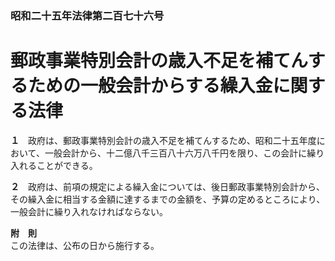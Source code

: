 ### 昭和二十五年法律第二百七十六号  
# 郵政事業特別会計の歳入不足を補てんするための一般会計からする繰入金に関する法律  
  
**１**　政府は、郵政事業特別会計の歳入不足を補てんするため、昭和二十五年度において、一般会計から、十二億八千三百八十六万八千円を限り、この会計に繰り入れることができる。  
  
**２**　政府は、前項の規定による繰入金については、後日郵政事業特別会計から、その繰入金に相当する金額に達するまでの金額を、予算の定めるところにより、一般会計に繰り入れなければならない。  
  
**附　則**  
この法律は、公布の日から施行する。  
  
